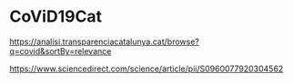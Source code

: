 # CoViD19Cat

https://analisi.transparenciacatalunya.cat/browse?q=covid&sortBy=relevance

https://www.sciencedirect.com/science/article/pii/S0960077920304562
